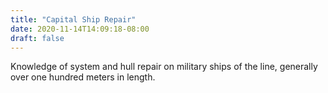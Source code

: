 ```yaml
---
title: "Capital Ship Repair"
date: 2020-11-14T14:09:18-08:00
draft: false
---
```

Knowledge of system and hull repair on military ships of the line, generally over one hundred meters in length. 
